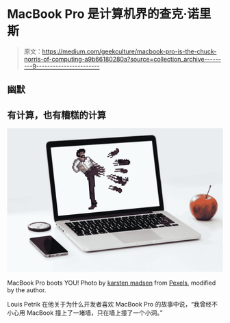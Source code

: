 # MacBook Pro 是计算机界的查克·诺里斯

> 原文：<https://medium.com/geekculture/macbook-pro-is-the-chuck-norris-of-computing-a9b66180280a?source=collection_archive---------9----------------------->

## 幽默

## 有计算，也有糟糕的计算

![](img/198c0bbff13f787cb5dffe8978368d53.png)

MacBook Pro boots YOU! Photo by [karsten madsen](https://www.pexels.com/@morningtrain?utm_content=attributionCopyText&utm_medium=referral&utm_source=pexels) from [Pexels](https://www.pexels.com/photo/macbook-pro-near-iphone-and-apple-fruit-18105/?utm_content=attributionCopyText&utm_medium=referral&utm_source=pexels), modified by the author.

Louis Petrik 在他关于为什么开发者喜欢 MacBook Pro 的故事中说，“我曾经不小心用 MacBook 撞上了一堵墙，只在墙上撞了一个小洞。”